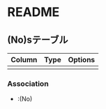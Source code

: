 # README

## (No)sテーブル
|Column |Type |Options |
|-------|-----|--------|
| | | |

### Association
-  :(No)
  <!-- has many :()s
       brong to :() -->

<!--
table/(no)s:0
-->